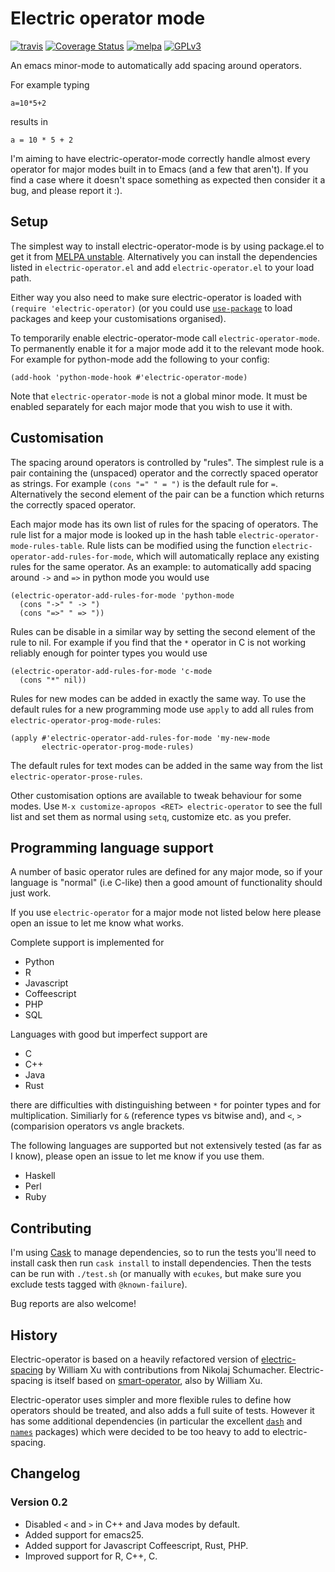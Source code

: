 # Electric operator mode

[![travis](https://travis-ci.org/davidshepherd7/electric-operator.svg?branch=master)](https://travis-ci.org/davidshepherd7/electric-operator) [![Coverage Status](https://coveralls.io/repos/github/davidshepherd7/electric-operator/badge.svg?branch=master)](https://coveralls.io/github/davidshepherd7/electric-operator?branch=master) [![melpa](http://melpa.org/packages/electric-operator-badge.svg)](http://melpa.org/#/electric-operator) [![GPLv3](http://img.shields.io/badge/license-GNU%20GPLv3-blue.svg)](https://github.com/davidshepherd7/electric-operator/blob/master/LICENSE)

An emacs minor-mode to automatically add spacing around operators.

For example typing

    a=10*5+2

results in

    a = 10 * 5 + 2

I'm aiming to have electric-operator-mode correctly handle almost every
operator for major modes built in to Emacs (and a few that aren't). If you find a
case where it doesn't space something as expected then consider it a bug, 
and please report it :).


## Setup

The simplest way to install electric-operator-mode is by using package.el
to get it from [MELPA unstable](http://melpa.org/#/getting-started).
Alternatively you can install the dependencies listed in
`electric-operator.el` and add `electric-operator.el` to your load path.

Either way you also need to make sure electric-operator is loaded with
`(require 'electric-operator)` (or you could use 
[`use-package`](https://github.com/jwiegley/use-package) to load packages
and keep your customisations organised).

To temporarily enable electric-operator-mode call `electric-operator-mode`.
To permanently enable it for a major mode add it to the relevant mode hook.
For example for python-mode add the following to your config:

    (add-hook 'python-mode-hook #'electric-operator-mode)

Note that `electric-operator-mode` is not a global minor mode. It must be
enabled separately for each major mode that you wish to use it with.


## Customisation

The spacing around operators is controlled by "rules". The simplest rule is
a pair containing the (unspaced) operator and the correctly spaced operator
as strings. For example `(cons "=" " = ")` is the default rule for `=`.
Alternatively the second element of the pair can be a function which
returns the correctly spaced operator.

Each major mode has its own list of rules for the spacing of operators. The
rule list for a major mode is looked up in the hash table
`electric-operator-mode-rules-table`. Rule lists can be modified using the
function `electric-operator-add-rules-for-mode`, which will automatically
replace any existing rules for the same operator. As an example: to
automatically add spacing around `->` and `=>` in python mode you would use

    (electric-operator-add-rules-for-mode 'python-mode
      (cons "->" " -> ")
      (cons "=>" " => "))

Rules can be disable in a similar way by setting the second element of the
rule to nil. For example if you find that the `*` operator in C is not
working reliably enough for pointer types you would use

    (electric-operator-add-rules-for-mode 'c-mode
      (cons "*" nil))

Rules for new modes can be added in exactly the same way. To use the default
rules for a new programming mode use `apply` to add all rules from
`electric-operator-prog-mode-rules`:

    (apply #'electric-operator-add-rules-for-mode 'my-new-mode
           electric-operator-prog-mode-rules)

The default rules for text modes can be added in the same way from the list
`electric-operator-prose-rules`.


Other customisation options are available to tweak behaviour for some
modes. Use `M-x customize-apropos <RET> electric-operator` to see the full
list and set them as normal using `setq`, customize etc. as you prefer.

## Programming language support

A number of basic operator rules are defined for any major mode, so if your
language is "normal" (i.e C-like) then a good amount of functionality
should just work.

If you use `electric-operator` for a major mode not listed below here
please open an issue to let me know what works.

Complete support is implemented for

* Python
* R
* Javascript
* Coffeescript
* PHP
* SQL


Languages with good but imperfect support are

* C
* C++
* Java
* Rust

there are difficulties with distinguishing between `*` for pointer types
and for multiplication. Similiarly for `&` (reference types vs bitwise
and), and `<`, `>` (comparision operators vs angle brackets.


The following languages are supported but not extensively tested (as far as
I know), please open an issue to let me know if you use them.

* Haskell
* Perl
* Ruby

## Contributing

I'm using [Cask](https://github.com/cask/cask.el) to manage dependencies, so to
run the tests you'll need to install cask then run `cask install` to install
dependencies. Then the tests can be run with `./test.sh` (or manually with
`ecukes`, but make sure you exclude tests tagged with `@known-failure`).

Bug reports are also welcome!


## History

Electric-operator is based on a heavily refactored version of
[electric-spacing](https://github.com/xwl/electric-spacing) by William Xu
with contributions from Nikolaj Schumacher. Electric-spacing is itself
based on [smart-operator](http://www.emacswiki.org/emacs/SmartOperator),
also by William Xu.

Electric-operator uses simpler and more flexible rules to define how
operators should be treated, and also adds a full suite of tests. However
it has some additional dependencies (in particular the excellent
[`dash`](https://github.com/magnars/dash.el) and
[`names`](https://github.com/Malabarba/names) packages) which were decided
to be too heavy to add to electric-spacing.


## Changelog

### Version 0.2

* Disabled `<` and `>` in C++ and Java modes by default.
* Added support for emacs25.
* Added support for Javascript Coffeescript, Rust, PHP.
* Improved support for R, C++, C.
